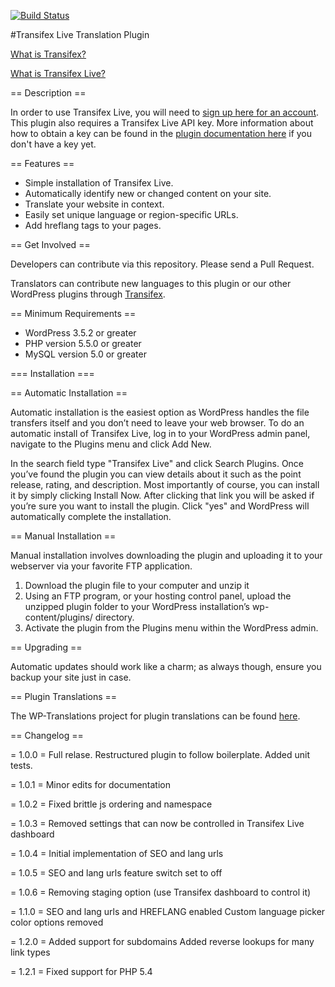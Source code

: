 [![Build Status](https://travis-ci.org/transifex/transifex-live-wordpress.svg?branch=devel)](https://travis-ci.org/transifex/transifex-live-wordpress)

#Transifex Live Translation Plugin


[What is Transifex?](https://www.transifex.com/product/?utm_source=github&utm_medium=web&utm_campaign=tx-live-wp-plugin)



[What is Transifex Live?](https://www.transifex.com/product/transifexlive/)


== Description ==

In order to use Transifex Live, you will need to [sign up here for an account](https://www.transifex.com/signup/?utm_source=github&utm_medium=web&utm_campaign=tx-live-wp-plugin). This plugin also requires a Transifex Live API key.  More information about how to obtain a key can be found in the [plugin documentation here](http://docs.transifex.com/integrations/wordpress/#getting-your-transifex-live-api-key/?utm_source=github&utm_medium=web&utm_campaign=tx-live-wp-plugin) if you don't have a key yet.  

== Features ==

* Simple installation of Transifex Live.
* Automatically identify new or changed content on your site.
* Translate your website in context.
* Easily set unique language or region-specific URLs.
* Add hreflang tags to your pages.

== Get Involved ==

Developers can contribute via this repository. Please send a Pull Request.

Translators can contribute new languages to this plugin or our other WordPress plugins through [Transifex](https://www.transifex.com/projects/p/transifex-live/).

== Minimum Requirements ==

* WordPress 3.5.2 or greater
* PHP version 5.5.0 or greater
* MySQL version 5.0 or greater

=== Installation ===

== Automatic Installation ==

Automatic installation is the easiest option as WordPress handles the file transfers itself and you don’t need to leave your web browser. To do an automatic install of Transifex Live, log in to your WordPress admin panel, navigate to the Plugins menu and click Add New.

In the search field type "Transifex Live" and click Search Plugins. Once you’ve found the plugin you can view details about it such as the point release, rating, and description. Most importantly of course, you can install it by simply clicking Install Now. After clicking that link you will be asked if you’re sure you want to install the plugin. Click "yes" and WordPress will automatically complete the installation.

== Manual Installation ==

Manual installation involves downloading the plugin and uploading it to your webserver via your favorite FTP application.

1. Download the plugin file to your computer and unzip it
2. Using an FTP program, or your hosting control panel, upload the unzipped plugin folder to your WordPress installation’s wp-content/plugins/ directory.
3. Activate the plugin from the Plugins menu within the WordPress admin.

== Upgrading ==

Automatic updates should work like a charm; as always though, ensure you backup your site just in case.

== Plugin Translations ==

The WP-Translations project for plugin translations can be found [here](https://www.transifex.com/wp-translations/transifex-live/transifex-live/).

== Changelog ==

= 1.0.0 =
Full relase.  Restructured plugin to follow boilerplate.  Added unit tests.

= 1.0.1 =
Minor edits for documentation

= 1.0.2 =
Fixed brittle js ordering and namespace

= 1.0.3 =
Removed settings that can now be controlled in Transifex Live dashboard

= 1.0.4 =
Initial implementation of SEO and lang urls

= 1.0.5 =
SEO and lang urls feature switch set to off

= 1.0.6 =
Removing staging option (use Transifex dashboard to control it)

= 1.1.0 =
SEO and lang urls and HREFLANG enabled
Custom language picker color options removed

= 1.2.0 =
Added support for subdomains
Added reverse lookups for many link types

= 1.2.1 =
Fixed support for PHP 5.4